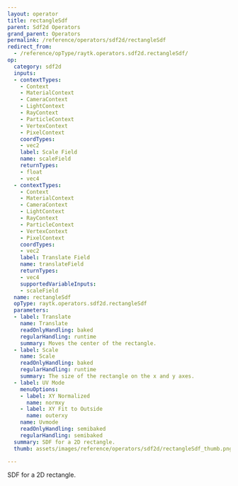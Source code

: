 ```yaml
---
layout: operator
title: rectangleSdf
parent: Sdf2d Operators
grand_parent: Operators
permalink: /reference/operators/sdf2d/rectangleSdf
redirect_from:
  - /reference/opType/raytk.operators.sdf2d.rectangleSdf/
op:
  category: sdf2d
  inputs:
  - contextTypes:
    - Context
    - MaterialContext
    - CameraContext
    - LightContext
    - RayContext
    - ParticleContext
    - VertexContext
    - PixelContext
    coordTypes:
    - vec2
    label: Scale Field
    name: scaleField
    returnTypes:
    - float
    - vec4
  - contextTypes:
    - Context
    - MaterialContext
    - CameraContext
    - LightContext
    - RayContext
    - ParticleContext
    - VertexContext
    - PixelContext
    coordTypes:
    - vec2
    label: Translate Field
    name: translateField
    returnTypes:
    - vec4
    supportedVariableInputs:
    - scaleField
  name: rectangleSdf
  opType: raytk.operators.sdf2d.rectangleSdf
  parameters:
  - label: Translate
    name: Translate
    readOnlyHandling: baked
    regularHandling: runtime
    summary: Moves the center of the rectangle.
  - label: Scale
    name: Scale
    readOnlyHandling: baked
    regularHandling: runtime
    summary: The size of the rectangle on the x and y axes.
  - label: UV Mode
    menuOptions:
    - label: XY Normalized
      name: normxy
    - label: XY Fit to Outside
      name: outerxy
    name: Uvmode
    readOnlyHandling: semibaked
    regularHandling: semibaked
  summary: SDF for a 2D rectangle.
  thumb: assets/images/reference/operators/sdf2d/rectangleSdf_thumb.png

---
```



SDF for a 2D rectangle.